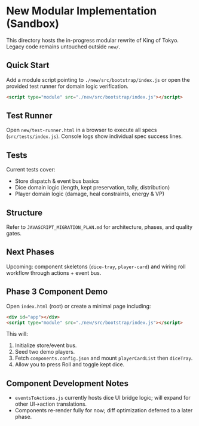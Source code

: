 # New Modular Implementation (Sandbox)

This directory hosts the in-progress modular rewrite of King of Tokyo. Legacy code remains untouched outside `new/`.

## Quick Start
Add a module script pointing to `./new/src/bootstrap/index.js` or open the provided test runner for domain logic verification.

```html
<script type="module" src="./new/src/bootstrap/index.js"></script>
```

## Test Runner
Open `new/test-runner.html` in a browser to execute all specs (`src/tests/index.js`). Console logs show individual spec success lines.

## Tests
Current tests cover:
- Store dispatch & event bus basics
- Dice domain logic (length, kept preservation, tally, distribution)
- Player domain logic (damage, heal constraints, energy & VP)

## Structure
Refer to `JAVASCRIPT_MIGRATION_PLAN.md` for architecture, phases, and quality gates.

## Next Phases
Upcoming: component skeletons (`dice-tray`, `player-card`) and wiring roll workflow through actions + event bus.

## Phase 3 Component Demo
Open `index.html` (root) or create a minimal page including:
```html
<div id="app"></div>
<script type="module" src="./new/src/bootstrap/index.js"></script>
```
This will:
1. Initialize store/event bus.
2. Seed two demo players.
3. Fetch `components.config.json` and mount `playerCardList` then `diceTray`.
4. Allow you to press Roll and toggle kept dice.

## Component Development Notes
- `eventsToActions.js` currently hosts dice UI bridge logic; will expand for other UI→action translations.
- Components re-render fully for now; diff optimization deferred to a later phase.
